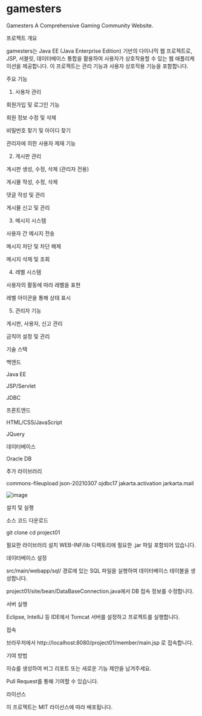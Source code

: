 # gamesters
Gamesters A Comprehensive Gaming Community Website.


프로젝트 개요

gamesters는 Java EE (Java Enterprise Edition) 기반의 다이나믹 웹 프로젝트로, JSP, 서블릿, 데이터베이스 통합을 활용하여 사용자가 상호작용할 수 있는 웹 애플리케이션을 제공합니다. 이 프로젝트는 관리 기능과 사용자 상호작용 기능을 포함합니다.

주요 기능

1. 사용자 관리

회원가입 및 로그인 기능

회원 정보 수정 및 삭제

비밀번호 찾기 및 아이디 찾기

관리자에 의한 사용자 제재 기능

2. 게시판 관리

게시판 생성, 수정, 삭제 (관리자 전용)

게시물 작성, 수정, 삭제

댓글 작성 및 관리

게시물 신고 및 관리

3. 메시지 시스템

사용자 간 메시지 전송

메시지 차단 및 차단 해제

메시지 삭제 및 조회

4. 레벨 시스템

사용자의 활동에 따라 레벨을 표현

레벨 아이콘을 통해 상태 표시

5. 관리자 기능

게시판, 사용자, 신고 관리

금칙어 설정 및 관리

기술 스택

백엔드

Java EE

JSP/Servlet

JDBC

프론트엔드

HTML/CSS/JavaScript

JQuery

데이터베이스

Oracle DB

추가 라이브러리

commons-fileupload
json-20210307
ojdbc17
jakarta.activation
jarkarta.mail



![image](https://github.com/user-attachments/assets/37878f6d-a12c-4446-9b2e-33b744718126)

설치 및 실행

소스 코드 다운로드

git clone <repository-url>
cd project01

필요한 라이브러리 설치
WEB-INF/lib 디렉토리에 필요한 .jar 파일 포함되어 있습니다.

데이터베이스 설정

src/main/webapp/sql/ 경로에 있는 SQL 파일을 실행하여 데이터베이스 테이블을 생성합니다.

project01/site/bean/DataBaseConnection.java에서 DB 접속 정보를 수정합니다.

서버 실행

Eclipse, IntelliJ 등 IDE에서 Tomcat 서버를 설정하고 프로젝트를 실행합니다.

접속

브라우저에서 http://localhost:8080/project01/member/main.jsp 로 접속합니다.

기여 방법

이슈를 생성하여 버그 리포트 또는 새로운 기능 제안을 남겨주세요.

Pull Request를 통해 기여할 수 있습니다.

라이선스

이 프로젝트는 MIT 라이선스에 따라 배포됩니다.
